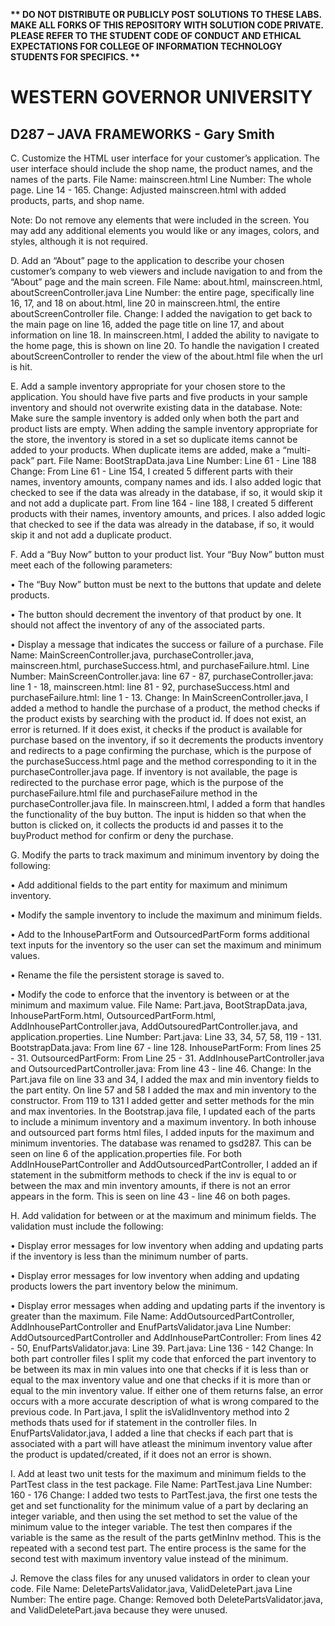 <strong>** DO NOT DISTRIBUTE OR PUBLICLY POST SOLUTIONS TO THESE LABS. MAKE ALL FORKS OF THIS REPOSITORY WITH SOLUTION CODE PRIVATE. PLEASE REFER TO THE STUDENT CODE OF CONDUCT AND ETHICAL EXPECTATIONS FOR COLLEGE OF INFORMATION TECHNOLOGY STUDENTS FOR SPECIFICS. ** </strong>

# WESTERN GOVERNOR UNIVERSITY
## D287 – JAVA FRAMEWORKS - Gary Smith

C.  Customize the HTML user interface for your customer’s application. The user interface should include the shop name, the product names, and the names of the parts.
File Name: mainscreen.html
Line Number: The whole page. Line 14 - 165.
Change: Adjusted mainscreen.html with added products, parts, and shop name.

Note: Do not remove any elements that were included in the screen. You may add any additional elements you would like or any images, colors, and styles, although it is not required.


D.  Add an “About” page to the application to describe your chosen customer’s company to web viewers and include navigation to and from the “About” page and the main screen.
File Name: about.html, mainscreen.html, aboutScreenController.java
Line Number: the entire page, specifically line 16, 17, and 18 on about.html, line 20 in mainscreen.html, the entire aboutScreenController file.
Change: I added the navigation to get back to the main page on line 16, added the page title on line 17, and about information on line 18. 
In mainscreen.html, I added the ability to navigate to the home page, this is shown on line 20. 
To handle the navigation I created aboutScreenController to render the view of the about.html file when the url is hit. 

E.  Add a sample inventory appropriate for your chosen store to the application. You should have five parts and five products in your sample inventory and should not overwrite existing data in the database.
Note: Make sure the sample inventory is added only when both the part and product lists are empty. When adding the sample inventory appropriate for the store, the inventory is stored in a set so duplicate items cannot be added to your products. When duplicate items are added, make a “multi-pack” part.
File Name: BootStrapData.java
Line Number: Line 61 - Line 188
Change: From Line 61 - Line 154, I created 5 different parts with their names, inventory amounts, company names and ids. I also added logic that checked to see if the data was already in the database, if so, it would skip it and not add a duplicate part.
From line 164 - line 188, I created 5 different products with their names, inventory amounts,  and prices. I also added logic that checked to see if the data was already in the database, if so, it would skip it and not add a duplicate product.

F.  Add a “Buy Now” button to your product list. Your “Buy Now” button must meet each of the following parameters:

•   The “Buy Now” button must be next to the buttons that update and delete products.

•   The button should decrement the inventory of that product by one. It should not affect the inventory of any of the associated parts.

•   Display a message that indicates the success or failure of a purchase.
File Name: MainScreenController.java, purchaseController.java, mainscreen.html, purchaseSuccess.html, and purchaseFailure.html.
Line Number: MainScreenController.java: line 67 - 87, purchaseController.java: line 1 - 18, mainscreen.html: line 81 - 92, purchaseSuccess.html and purchaseFailure.html: line 1 - 13. 
Change: In MainScreenController.java, I added a method to handle the purchase of a product, the method checks if the product exists by searching with the product id. If does not exist, an error is returned. 
If it does exist, it checks if the product is available for purchase based on the inventory, if so it decrements the products inventory and redirects to a page confirming the purchase, which is the purpose of the purchaseSuccess.html page and the method corresponding to it in the purchaseController.java page.
If inventory is not available, the page is redirected to the purchase error page, which is the purpose of the purchaseFailure.html file and purchaseFailure method in the purchaseController.java file. In mainscreen.html, I added a form that handles the functionality of the buy button. The input is hidden so that when the button is clicked on,
it collects the products id and passes it to the buyProduct method for confirm or deny the purchase.

G. Modify the parts to track maximum and minimum inventory by doing the following:

•   Add additional fields to the part entity for maximum and minimum inventory.

•   Modify the sample inventory to include the maximum and minimum fields.

•   Add to the InhousePartForm and OutsourcedPartForm forms additional text inputs for the inventory so the user can set the maximum and minimum values.

•   Rename the file the persistent storage is saved to.

•   Modify the code to enforce that the inventory is between or at the minimum and maximum value.
File Name: Part.java, BootStrapData.java, InhousePartForm.html, OutsourcedPartForm.html, AddInhousePartController.java, AddOutsouredPartController.java, and application.properties.
Line Number: Part.java: Line 33, 34, 57, 58, 119 - 131. BootstrapData.java: From line 67 - line 128. InhousePartForm: From lines 25 - 31. OutsourcedPartForm: From Line 25 - 31. AddInhousePartController.java and OutsourcedPartController.java: From line 43 - line 46.
Change: In the Part.java file on line 33 and 34, I added the max and min inventory fields to the part entity. On line 57 and 58 I added the max and min inventory to the constructor. From 119 to 131 I added getter and setter methods for the min and max inventories.
In the Bootstrap.java file, I updated each of the parts to include a minimum inventory and a maximum inventory.
In both inhouse and outsourced part forms html files, I added inputs for the maximum and minimum inventories.
The database was renamed to gsd287. This can be seen on line 6 of the application.properties file.
For both AddInHousePartController and AddOutsourcedPartController, I added an if statement in the submitform methods to check if the inv is equal to or between the max and min inventory amounts, if there is not an error appears in the form. This is seen on line 43 - line 46 on both pages.

H. Add validation for between or at the maximum and minimum fields. The validation must include the following:

•   Display error messages for low inventory when adding and updating parts if the inventory is less than the minimum number of parts.

•   Display error messages for low inventory when adding and updating products lowers the part inventory below the minimum.

•   Display error messages when adding and updating parts if the inventory is greater than the maximum.
File Name: AddOutsourcedPartController, AddInhousePartController and EnufPartsValidator.java
Line Number: AddOutsourcedPartController and AddInhousePartController: From lines 42 - 50, EnufPartsValidator.java: Line 39. Part.java: Line 136 - 142
Change: In both part controller files I split my code that enforced the part inventory to be between its max in min values into one that checks if it is less than or equal to the max inventory value and one that checks if it is more than or equal to the min inventory value. 
If either one of them returns false, an error occurs with a more accurate description of what is wrong compared to the previous code.
In Part.java, I split the isValidInventory method into 2 methods thats used for if statement in the controller files. 
In EnufPartsValidator.java, I added a line that checks if each part that is associated with a part will have atleast the minimum inventory value after the product is updated/created, if it does not an error is shown.

I.  Add at least two unit tests for the maximum and minimum fields to the PartTest class in the test package.
File Name: PartTest.java
Line Number: 160 - 176
Change: I added two tests to PartTest.java, the first one tests the get and set functionality for the minimum value of a part by declaring an integer variable, and then using the set method to set the value of the minimum value to the integer variable.
The test then compares if the variable is the same as the result of the parts getMinInv method. This is the repeated with a second test part. The entire process is the same for the second test with maximum inventory value instead of the minimum.

J.  Remove the class files for any unused validators in order to clean your code.
File Name: DeletePartsValidator.java, ValidDeletePart.java
Line Number: The entire page.
Change: Removed both DeletePartsValidator.java, and ValidDeletePart.java because they were unused.